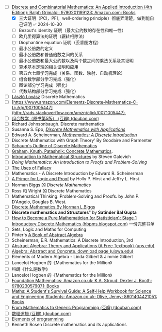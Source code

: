 - [ ] [Discrete and Combinatorial Mathematics: An Applied Introduction (4th Edition): Ralph Grimaldi: 9780201199123: Amazon.com: Books](https://www.amazon.com/dp/0201199122)
	- [x] 三大证明（PCI，PFI，well-ordering principle）彻底弄清楚，做到能自己证明 ✅ 2024-10-30
	- [ ] Bezout's identity 证明（最大公约数的存在性和唯一性）
	- [ ] 欧几里得算法的证明（辗转相除法）
	- [ ] Diophantine equation 证明（丢番图方程）
	- [ ] 最小公倍数的定义
	- [ ] 最小公倍数和普通倍数之间的关系
	- [ ] 最小公倍数和最大公约数以及两个数之间的乘法关系及其证明
	- [ ] 算术基本定理的相关证明和应用
	- [ ] 第五六七章学习完成（关系、函数、映射、自动机理论）
	- [ ] 组合数学部分学习完成（强化）
	- [ ] 图论部分学习完成（强化）
	- [ ] 代数结构部分学习完成（强化）
- [ ] [László Lovász](https://book.douban.com/search/L%C3%A1szl%C3%B3%20Lov%C3%A1sz)  Discrete Mathematics
- [ ] [https://www.amazon.com/Elements-Discrete-Mathematics-C-Liu/dp/0071005447](http://rads.stackoverflow.com/amzn/click/0071005447) 
- [ ] [组合数学（原书第5版） (豆瓣) (douban.com)](https://book.douban.com/subject/10606626/#:~:text=%E7%BB%84%E5%90%88%E6%95%B0%E5%AD%A6%EF%BC%88%E5%8E%9F%E4%B9%A6%E7%AC%AC5%E7%89%88)
- [ ] Richard Johnsonbaugh. Discrete mathematics
- [ ] Susanna S. Epp, [_Discrete Mathematics with Applications_](http://rads.stackoverflow.com/amzn/click/0495391328)
- [ ] Edward A. Scheinerman, [_Mathematics: A Discrete Introduction_](http://rads.stackoverflow.com/amzn/click/0840049420)
- [ ] Discrete Mathematics with Graph Theory' By Goodaire and Parmenter
- [ ] [Schaum's Outline of Discrete Mathematics](http://rads.stackoverflow.com/amzn/click/0071615865)
- [ ] [Graham, Knuth, Patashnik: Concrete Mathematics](http://en.wikipedia.org/wiki/Concrete_Mathematics).
- [ ] [Introduction to Mathematical Structures](http://www.abebooks.com/servlet/BookDetailsPL?bi=4425292009&searchurl=an%3Dgalovich%26sts%3Dt%26x%3D0%26y%3D0) by Steven Galovich
- [ ] _Doing Mathematics: An Introduction to Proofs and Problem-Solving_
- [ ] [The Uses of Fallacy](http://www.komplexify.com/math/humor_pure/UsesOfFallacy.html)
- [ ] Mathematics - A Discrete Introduction by Edward R. Scheinerman
- [ ] [A Primer for Logic and Proof](http://www.mathsci.appstate.edu/~jlh/primer/hirst.pdf "A Primer for Logic and Proof") by Holly P. Hirst and Jeffry L. Hirst.
- [ ] Norman Biggs 的 _Discrete Mathematics_
- [ ] Ross 和 Wright 的 Discrete Mathematics
- [ ] Mathematical Thinking: Problem-Solving and Proofs. by John P. D'Angelo, Douglas B. West.
- [ ] [Discrete Mathematics By Norman L.Biggs](http://www.amazon.in/gp/product/0198507178/ref=as_li_tl?ie=UTF8&camp=3626&creative=24790&creativeASIN=0198507178&linkCode=as2&tag=wwwlivingdecr-21&linkId=BYLHVIV6JQ2GCGTJ)
- [ ] **Discrete mathematics and Structures**" by **Satinder Bal Gupta**
- [ ] [How to Become a Pure Mathematician (or Statistician): Stage 1 Introductory Discrete Mathematics (hbpms.blogspot.com)](https://hbpms.blogspot.com/2008/05/stage-1-introductory-discrete.html) 一份完整书单
- [ ] Sets, Logic and Maths for Computing
- [ ] Pinter's [A Book of Abstract Algebra](https://books.google.com/books?id=ZAo_AwAAQBAJ&dq=a%20book%20of%20abstract%20algebra&source=gbs_navlinks_s)
- [ ] Scheinerman, E.R. Mathematics: A Discrete Introduction, 3rd
- [ ] [Abstract Algebra: Theory and Applications (A Free Textbook) (ups.edu)](http://abstract.ups.edu/)
- [ ] [Algebra: Abstract and Concrete, download page (uiowa.edu)](https://homepage.divms.uiowa.edu/~goodman/algebrabook.dir/download.htm)
- [ ] Elements of Modern Algebra - Linda Gilbert & Jimmie Gilbert
- [ ] Lancelot Hogben 的《Mathematics for the Million》
- [ ] 科朗《什么是数学》
- [ ] Lancelot Hogben 的《Mathematics for the Million》
- [ ] [Foundation Mathematics: Amazon.co.uk: K.A. Stroud, Dexter J. Booth: 9780230579071: Books](https://www.amazon.co.uk/Foundation-Mathematics-K-Stroud/dp/0230579078/ref=pd_bxgy_b_img_c)
- [ ] [Maths: A Student's Survival Guide: A Self-Help Workbook for Science and Engineering Students: Amazon.co.uk: Olive, Jenny: 8601404421051: Books](https://www.amazon.co.uk/Maths-Students-Survival-Self-Help-Engineering/dp/0521017076/ref=cm_cr_arp_d_product_top?ie=UTF8)
- [ ] [From Mathematics to Generic Programming (豆瓣) (douban.com)](https://book.douban.com/subject/25882201/)
- [ ] [数理逻辑 (豆瓣) (douban.com)](https://book.douban.com/subject/1729578/)
- [ ] [Elements of programming](https://book.douban.com/subject/3802826/)
- [ ] Kenneth Rosen Discrete mathematics and its applications